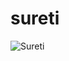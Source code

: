 # sureti

![Sureti](https://user-images.githubusercontent.com/73128089/164262184-e6e6e130-caa1-43e7-ae1d-daf869e4c6d4.png)
